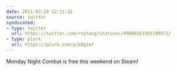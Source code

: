 ```yaml
---
date: 2011-03-19 12:11:32
source: twitter
syndicated:
- type: twitter
  url: https://twitter.com/roytang/statuses/49080563365199872/
- type: plurk
  url: https://plurk.com/p/b8q1ef
---
```


Monday Night Combat is free this weekend on Steam!